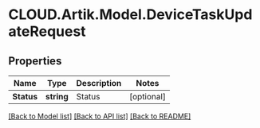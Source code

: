 # CLOUD.Artik.Model.DeviceTaskUpdateRequest
## Properties

Name | Type | Description | Notes
------------ | ------------- | ------------- | -------------
**Status** | **string** | Status | [optional] 

[[Back to Model list]](../README.md#documentation-for-models) [[Back to API list]](../README.md#documentation-for-api-endpoints) [[Back to README]](../README.md)

